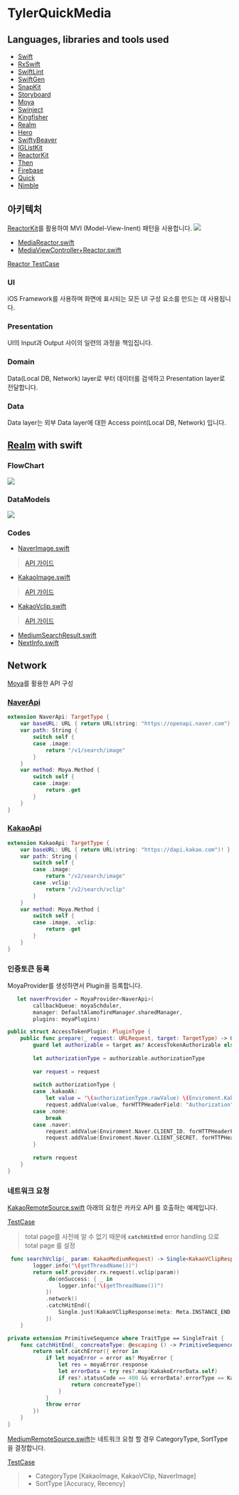 # TylerQuickMedia


## Languages, libraries and tools used

* [Swift](https://developer.apple.com/kr/swift/)
* [RxSwift](https://github.com/ReactiveX/RxSwift)
* [SwiftLint](https://github.com/realm/SwiftLint)
* [SwiftGen](https://github.com/SwiftGen/SwiftGen)
* [SnapKit](https://github.com/SnapKit/SnapKit)
* [Storyboard](https://developer.apple.com/library/archive/documentation/UserExperience/Conceptual/AutolayoutPG/index.html)
* [Moya](https://github.com/Moya/Moya)
* [Swinject](https://github.com/Swinject/Swinject)
* [Kingfisher](https://github.com/onevcat/Kingfisher)
* [Realm](https://realm.io/kr/docs/swift/latest/)
* [Hero](https://github.com/HeroTransitions/Hero)
* [SwiftyBeaver](https://github.com/SwiftyBeaver/SwiftyBeaver)
* [IGListKit](https://github.com/Instagram/IGListKit)
* [ReactorKit](https://github.com/ReactorKit/ReactorKit)
* [Then](https://github.com/devxoul/Then)
* [Firebase](https://firebase.google.com/docs/ios/setup?hl=ko)
* [Quick](https://github.com/Quick/Quick)
* [Nimble](https://github.com/Quick/Nimble)

## 아키텍처 
[ReactorKit](https://github.com/ReactorKit/ReactorKit)를 활용하여 MVI (Model-View-Inent) 패턴을 사용합니다.
![](document/architecture.png)
* [MediaReactor.swift](TylerQuickMedia/UI/Media/MediaReactor.swift) 
* [MediaViewController+Reactor.swift](TylerQuickMedia/UI/Media/MediaViewController+Reactor.swift)

[Reactor TestCase](TylerQuickMediaTests/MediaReactorTest.swift)

### UI
iOS Framework를 사용하며 화면에 표시되는 모든 UI 구성 요소를 만드는 데 사용됩니다.
### Presentation
UI의 Input과 Output 사이의 일련의 과정을 책임집니다.
### Domain
Data(Local DB, Network) layer로 부터 데이터를 검색하고 Presentation layer로 전달합니다.
### Data
Data layer는 외부 Data layer에 대한 Access point(Local DB, Network) 입니다.

## [Realm](https://realm.io/kr/docs/swift/latest/) with swift
### FlowChart 
![](document/flow-chart.png)
### DataModels
![](document/media.png)

### Codes
* [NaverImage.swift](TylerQuickMedia/Model/Persistence/NaverImage.swift) 
> [API 가이드](https://developers.naver.com/docs/search/image/)
* [KakaoImage.swift](TylerQuickMedia/Model/Persistence/KakaoImage.swift)
> [API 가이드](https://developers.kakao.com/docs/restapi/search#이미지-검색)
* [KakaoVclip.swift](TylerQuickMedia/Model/Persistence/KakaoVclip.swift) 
> [API 가이드](https://developers.kakao.com/docs/restapi/search#동영상-검색)

* [MediumSearchResult.swift](TylerQuickMedia/Model/Persistence/MediumSearchResult.swift)
* [NextInfo.swift](TylerQuickMedia/Model/Persistence/NextInfo.swift)

## Network
[Moya](https://github.com/Moya/Moya)를 활용한 API 구성
### [NaverApi](TylerQuickMedia/Network/Api/NaverApi.swift)
```swift
extension NaverApi: TargetType {
    var baseURL: URL { return URL(string: "https://openapi.naver.com")! }
    var path: String {
        switch self {
        case .image:
            return "/v1/search/image"
        }
    }
    var method: Moya.Method {
        switch self {
        case .image:
            return .get
        }
    }
}
```
### [KakaoApi](TylerQuickMedia/Network/Api/KakaoApi.swift)
```swift
extension KakaoApi: TargetType {
    var baseURL: URL { return URL(string: "https://dapi.kakao.com")! }
    var path: String {
        switch self {
        case .image:
            return "/v2/search/image"
        case .vclip:
            return "/v2/search/vclip"
        }
    }
    var method: Moya.Method {
        switch self {
        case .image, .vclip:
            return .get
        }
    }
}

```
### 인증토큰 등록
MoyaProvider를 생성하면서 Plugin을 등록합니다.
```swift
   let naverProvider = MoyaProvider<NaverApi>(
        callbackQueue: moyaSchduler,
        manager: DefaultAlamofireManager.sharedManager,
        plugins: moyaPlugins)
```
```swift
public struct AccessTokenPlugin: PluginType {
    public func prepare(_ request: URLRequest, target: TargetType) -> URLRequest {
        guard let authorizable = target as? AccessTokenAuthorizable else { return request }
        
        let authorizationType = authorizable.authorizationType
        
        var request = request
        
        switch authorizationType {
        case .kakaoAk:
            let value = "\(authorizationType.rawValue) \(Enviroment.Kakao.API_KEY)"
            request.addValue(value, forHTTPHeaderField: "Authorization")
        case .none:
            break
        case .naver:
            request.addValue(Enviroment.Naver.CLIENT_ID, forHTTPHeaderField: "X-Naver-Client-Id")
            request.addValue(Enviroment.Naver.CLIENT_SECRET, forHTTPHeaderField: "X-Naver-Client-Secret")
        }
        
        return request
    }
}
```
### 네트워크 요청
[KakaoRemoteSource.swift](TylerQuickMedia/Service/KakaoRemoteSource.swift) 아래의 요청은 카카오 API 를 호출하는 예제입니다.

[TestCase](TylerQuickMediaTests/KakaoRemoteSourceTest.swift)
> total page를 사전에 알 수 없기 때문에 **`catchHitEnd`** error handling 으로 total page 를 설정
```swift
 func searchVclip(_ param: KakaoMediumRequest) -> Single<KakaoVClipResponse> {
        logger.info("\(getThreadName())")
        return self.provider.rx.request(.vclip(param))
            .do(onSuccess: { _ in
                logger.info("\(getThreadName())")
            })
            .network()
            .catchHitEnd({
                Single.just(KakaoVClipResponse(meta: Meta.INSTANCE_END, documents: []))
            })
    }
```
```swift
private extension PrimitiveSequence where TraitType == SingleTrait {
    func catchHitEnd(_ concreateType: @escaping () -> PrimitiveSequence<SingleTrait, Element>) -> PrimitiveSequence<SingleTrait, Element> {
        return self.catchError({ error in
            if let moyaError = error as? MoyaError {
                let res = moyaError.response
                let errorData = try res?.map(KakakoErrorData.self)
                if res?.statusCode == 400 && errorData?.errorType == KakaoErrors.hitEnd.rawValue {
                    return concreateType()
                }
            }
            throw error
        })
    }
}

```
[MediumRemoteSource.swift](TylerQuickMedia/Service/MediumRemoteSource.swift)는 네트워크 요청 할 경우 CategoryType, SortType을 결정합니다.

[TestCase](TylerQuickMediaTests/MediumRemoteSourceTest.swift)
> * CategoryType [KakaoImage, KakaoVClip, NaverImage]
> * SortType [Accuracy, Recency]
